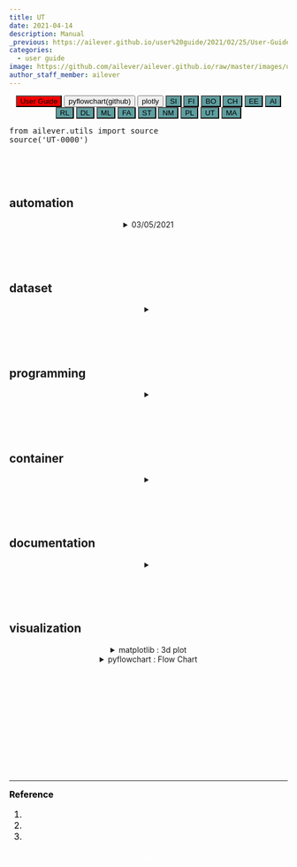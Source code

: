 ```yaml
---
title: UT
date: 2021-04-14
description: Manual
_previous: https://ailever.github.io/user%20guide/2021/02/25/User-Guide/
categories:
  - user guide
image: https://github.com/ailever/ailever.github.io/raw/master/images/unsplash/gray_User_Guide.png
author_staff_member: ailever
---
```


<!-- Top Block -->
<div align="center" class="top_btn_box">
  <button class="top_btn" type="button" style="background-color:red;" onclick="location.href='https://ailever.github.io/user%20guide/2021/02/25/User-Guide/'">User Guide</button>
  <button class="top_btn" type="button" onclick="location.href='https://github.com/cdfmlr/pyflowchart'">pyflowchart(github)</button>
  <button class="top_btn" type="button" onclick="location.href='https://plotly.com/python/'">plotly</button>
  <button class="top_btn" type="button" style="background-color:cadetblue;" onclick="location.href='https://ailever.github.io/user%20guide/2021/04/01/app-SI/'">SI</button>  
  <button class="top_btn" type="button" style="background-color:cadetblue;" onclick="location.href='https://ailever.github.io/user%20guide/2021/04/02/app-FI/'">FI</button>  
  <button class="top_btn" type="button" style="background-color:cadetblue;" onclick="location.href='https://ailever.github.io/user%20guide/2021/04/03/app-BO/'">BO</button>  
  <button class="top_btn" type="button" style="background-color:cadetblue;" onclick="location.href='https://ailever.github.io/user%20guide/2021/04/04/app-CH/'">CH</button>  
  <button class="top_btn" type="button" style="background-color:cadetblue;" onclick="location.href='https://ailever.github.io/user%20guide/2021/04/05/app-EE/'">EE</button>  
  <button class="top_btn" type="button" style="background-color:cadetblue;" onclick="location.href='https://ailever.github.io/user%20guide/2021/04/06/app-AI/'">AI</button>  
  <button class="top_btn" type="button" style="background-color:cadetblue;" onclick="location.href='https://ailever.github.io/user%20guide/2021/04/07/app-RL/'">RL</button>  
  <button class="top_btn" type="button" style="background-color:cadetblue;" onclick="location.href='https://ailever.github.io/user%20guide/2021/04/08/app-DL/'">DL</button>  
  <button class="top_btn" type="button" style="background-color:cadetblue;" onclick="location.href='https://ailever.github.io/user%20guide/2021/04/09/app-ML/'">ML</button>  
  <button class="top_btn" type="button" style="background-color:cadetblue;" onclick="location.href='https://ailever.github.io/user%20guide/2021/04/10/app-FA/'">FA</button>  
  <button class="top_btn" type="button" style="background-color:cadetblue;" onclick="location.href='https://ailever.github.io/user%20guide/2021/04/11/app-ST/'">ST</button>  
  <button class="top_btn" type="button" style="background-color:cadetblue;" onclick="location.href='https://ailever.github.io/user%20guide/2021/04/12/app-NM/'">NM</button>  
  <button class="top_btn" type="button" style="background-color:cadetblue;" onclick="location.href='https://ailever.github.io/user%20guide/2021/04/13/app-PL/'">PL</button>  
  <button class="top_btn" type="button" style="background-color:cadetblue;" onclick="location.href='https://ailever.github.io/user%20guide/2021/04/14/app-UT/'">UT</button>  
  <button class="top_btn" type="button" style="background-color:cadetblue;" onclick="location.href='https://ailever.github.io/user%20guide/2021/04/15/app-MA/'">MA</button>  
</div>
<!-- Top Block -->
<pre class="python-code">
from ailever.utils import source
source('UT-0000')
</pre>

<br><br><br>
## automation
<details markdown="1">
  <summary align="center">03/05/2021</summary>
<div>
      · Date : 03/05/2021 <br>
      · : <br>
</div>
</details>

<br><br><br>
## dataset
<details markdown="1">
  <summary align="center"></summary>
<pre class="python-code">
</pre>
</details>

<br><br><br>
## programming
<details markdown="1">
  <summary align="center"></summary>
<pre class="python-code">
</pre>
</details>

<br><br><br>
## container
<details markdown="1">
  <summary align="center"></summary>
<pre class="python-code">
</pre>
</details>

<br><br><br>
## documentation
<details markdown="1">
  <summary align="center"></summary>
<pre class="python-code">
</pre>
</details>

<br><br><br>
## visualization

<details markdown="1">
  <summary align="center">matplotlib : 3d plot</summary>
<pre class="python-code">
import numpy as np
import matplotlib.pyplot as plt
from mpl_toolkits.mplot3d import Axes3D

x, y = np.mgrid[-3:3:100j, -5:5:100j]
F = lambda x,y : np.exp(-x**2-y**2)

fig = plt.figure()
axes = fig.add_subplot(111, projection='3d')
axes.plot_surface(x,y, F(x,y))
plt.show()
</pre>
</details>


<details markdown="1">
  <summary align="center">pyflowchart : Flow Chart</summary>

<pre class="python-code">
from pyflowchart import *

st = StartNode('a_pyflow_test')
op = OperationNode('do something')
cond = ConditionNode('Yes or No?')
io = InputOutputNode(InputOutputNode.OUTPUT, 'something...')
sub = SubroutineNode('A Subroutine')
e = EndNode('a_pyflow_test')

sub.set_connect_direction("right") # define the direction the connection will leave the node from
    
st.connect(op)
op.connect(cond)
cond.connect_yes(io)
cond.connect_no(sub)
sub.connect(op)
io.connect(e)
 
fc = Flowchart(st)
print(fc.flowchart())
</pre>

[Go to flowchart org](http://flowchart.js.org/)
![image](https://user-images.githubusercontent.com/52376448/115180927-b51c9f80-a111-11eb-99e4-9a79034b111a.png)
</details>



<!-- Content Block -->
<div align="left" style="font-size:medium;font-weight:normal;color:black;background-color:unset;">　<br><br></div>
<div align="left" style="font-size:medium;font-weight:normal;color:black;background-color:unset;">　<br><br></div>
<div align="left" style="font-size:medium;font-weight:normal;color:black;background-color:unset;">　<br><br></div>
<!-- Content Block -->

<br><br><br>

---

<!-- Reference Block -->
<div align="left" style="font-size:medium;font-weight:normal;color:black;background-color:unset;">
<b>Reference</b>
<ol>
  <li></li>
  <li></li>
  <li></li>
</ol>
</div>
<!-- Reference Block -->

<!-- Bottom Block -->
<div align="center" class="bottom_btn_box">
  <span class="bottom_btn"><a href="https://github.com/ailever/ailever.github.io/blob/master/_posts/user-guide/2021-04-14-app-UT.md" target="_blank" style="color:white">Edit</a></span>
</div>
<!-- Bottom Block -->

<!-- Notice
# Mathematical Expression
- outline : $  $
- inline  : $$  $$

# Default Div Tag
- align : left, right, center
- font-size : xx-small, x-small, small, medium, large, x-large, xx-large
- font-weight : normal, bold
- color : red, orange, yellow, green, cyan, blue, purple, pink, white, gray, brown
- background-color : red, orange, yellow, green, cyan, blue, purple, pink, white, gray, brown

# Html Ref
- color code : https://htmlcolorcodes.com/
- tags : https://www.w3schools.com/tags/default.asp
- attributes : https://www.w3schools.com/tags/ref_attributes.asp
Notice -->


